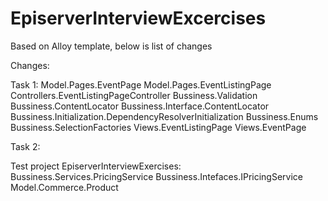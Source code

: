 # EpiserverInterviewExcercises

Based on Alloy template, below is list of changes

Changes: 

Task 1: 
Model.Pages.EventPage
Model.Pages.EventListingPage
Controllers.EventListingPageController
Bussiness.Validation
Bussiness.ContentLocator
Bussiness.Interface.ContentLocator
Bussiness.Initialization.DependencyResolverInitialization
Bussiness.Enums
Bussiness.SelectionFactories
Views.EventListingPage
Views.EventPage


Task 2:

Test project 
EpiserverInterviewExercises:
Bussiness.Services.PricingService
Bussiness.Intefaces.IPricingService
Model.Commerce.Product	